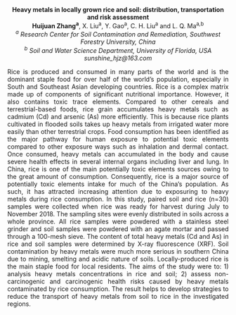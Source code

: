 <center><strong>Heavy metals in locally grown rice and soil: distribution,
transportation and risk assessment</strong>

<center><strong>Huijuan Zhang<sup>a</sup></strong>, X. Liu<sup>a</sup>, Y. Gao<sup>a</sup>, C. H. Liu<sup>a</sup> and L. Q.
Ma<sup>a,b</sup>

<center><i><sup>a</sup> Research Center for Soil Contamination and Remediation, Southwest
Forestry University, China</i>

<center><i><sup>b</sup> Soil and Water Science Department, University of Florida, USA</i>

<center><i>sunshine_hjz@163.com</i>

<p style="text-align:justify">Rice is produced and consumed in many parts of the world and is the dominant staple food for over half of the world’s population, especially in South and Southeast Asian developing countries. Rice is a complex matrix made up of components of significant nutritional importance.
However, it also contains toxic trace elements. Compared to other
cereals and terrestrial-based foods, rice grain accumulates heavy metals such as cadmium (Cd) and arsenic (As) more efficiently. This is because rice plants cultivated in flooded soils takes up heavy metals from irrigated water more easily than other terrestrial crops. Food consumption has been identified as the major pathway for human exposure to potential toxic elements compared to other exposure ways such as inhalation and dermal contact. Once consumed, heavy metals can accumulated in the body and cause severe health effects in several internal organs including liver and lung. In China, rice is one of the main potentially toxic elements sources owing to the great amount of consumption. Consequently, rice is a major source of potentially toxic elements intake for much of the China’s population. As such, it has attracted increasing attention due to exposuring to heavy metals during rice consumption. In this study, paired soil and rice (n=30) samples were collected when rice was ready for harvest during July to November 2018. The sampling sites were evenly distributed in soils across a whole province. All rice samples were powdered with a stainless steel grinder and soil samples were powdered with an agate mortar and passed through a 100-mesh sieve. The content of total heavy metals (Cd and As) in rice and soil samples were determined by X-ray fluorescence (XRF). Soil contamination by heavy metals were much more serious in southern China due to mining, smelting and acidic nature of soils. Locally-produced rice is the main staple food for local residents. The aims of the study were to: 1) analysis heavy metals concentrations in rice and soil; 2) assess non-carcinogenic and carcinogenic health risks caused by heavy metals contaminated by rice consumption. The result helps to develop strategies to reduce the transport of heavy metals from soil to rice in the investigated regions.

